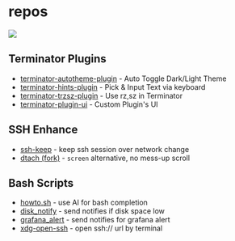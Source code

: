 repos
=====

<img src="https://profile-counter.glitch.me/yurenchen000.repos/count.svg" />
<br>

## Terminator Plugins

- [terminator-autotheme-plugin](https://github.com/yurenchen000/terminator-autotheme-plugin) - Auto Toggle Dark/Light Theme
- [terminator-hints-plugin](https://github.com/yurenchen000/terminator-hints-plugin) - Pick & Input Text via keyboard
- [terminator-trzsz-plugin](https://github.com/yurenchen000/terminator-trzsz-plugin) - Use rz,sz in Terminator
- [terminator-plugin-ui](https://github.com/yurenchen000/terminator-plugin-ui) - Custom Plugin's UI


## SSH Enhance

- [ssh-keep](https://github.com/yurenchen000/ssh-keep) - keep ssh session over network change
- [dtach (fork)](https://github.com/yurenchen000/dtach) - `screen` alternative, no mess-up scroll


## Bash Scripts

- [howto.sh](https://github.com/yurenchen000/howto.sh) - use AI for bash completion
- [disk_notify](https://github.com/yurenchen000/disk_notify) - send notifies if disk space low
- [grafana_alert](https://github.com/yurenchen000/grafana_alert) - send notifies for grafana alert
- [xdg-open-ssh](https://github.com/yurenchen000/xdg-open-ssh) - open ssh:// url by terminal

